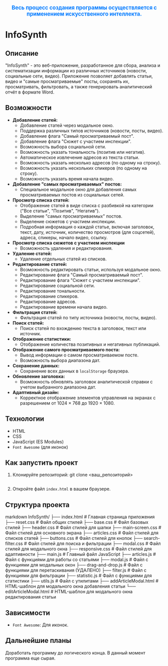 <p align="center">
  <strong><span style="font-size:1.2em; color:#007bff; font-weight: bold;">Весь процесс создания программы осуществляется с применением искусственного интеллекта.</span></strong>
</p>

# InfoSynth

## Описание

"InfoSynth" - это веб-приложение, разработанное для сбора, анализа и систематизации информации из различных источников (новости, социальные сети, видео). Приложение позволяет добавлять статьи, видео и "самые просматриваемые" посты, сохранять их, просматривать, фильтровать, а также генерировать аналитический отчёт в формате Word.

## Возможности

*   **Добавление статей:**
    *   Добавление статей через модальное окно.
    *   Поддержка различных типов источников (новости, посты, видео).
    *   Добавление флага "Самый просматриваемый пост".
    *   Добавление флага "Сюжет с участием инспекции".
    *   Возможность выбора социальной сети.
    *   Возможность указать тональность (позитив или негатив).
    *   Автоматическое извлечение адресов из текста статьи.
    *   Возможность указать несколько адресов (по одному на строку).
    *   Возможность указать нескольких спикеров (по одному на строку).
    *   Возможность указать время начала видео.
*   **Добавление "самых просматриваемых" постов:**
    *   Специальное модальное окно для добавления самых просматриваемых постов из социальных сетей.
*   **Просмотр списка статей:**
    *   Отображение статей в виде списка с разбивкой на категории ("Все статьи", "Позитив", "Негатив").
    *   Выделение "самых просматриваемых" постов.
    *   Выделение сюжетов с участием инспекции.
    *   Подробная информация о каждой статье, включая заголовок, текст, дату, источник, количество просмотров (для соцсетей), адреса, спикеры, начало видео, ссылку.
*   **Просмотр списка сюжетов с участием инспекции**
    *   Возможность удаления и редактирования.
*   **Удаление статей:**
    *   Удаление отдельных статей из списков.
*   **Редактирование статей:**
    *   Возможность редактировать статьи, используя модальное окно.
    *   Редактирование флага "Самый просматриваемый пост".
    *   Редактирование флага "Сюжет с участием инспекции".
    *   Редактирование социальной сети.
    *   Редактирование тональности.
    *   Редактирование спикеров.
    *   Редактирование адресов.
    *   Редактирование времени начала видео.
*   **Фильтрация статей:**
    *   Фильтрация статей по типу источника (новости, посты, видео).
*   **Поиск статей:**
    *   Поиск статей по вхождению текста в заголовок, текст или источник.
*   **Отображение статистики:**
    *   Отображение количества позитивных и негативных публикаций.
*   **Отображение самого просматриваемого поста:**
    *   Вывод информации о самом просматриваемом посте.
    *  Возможность выбора диапазона дат.
*   **Сохранение данных:**
    *   Сохранение всех данных в `localStorage` браузера.
*   **Обновление заголовка:**
    *   Возможность обновлять заголовок аналитической справки с учетом выбранного диапазона дат.
*   **Адаптивный дизайн:**
    * Корректное отображение элементов управления на экранах с разрешением от 1024 × 768 до 1920 × 1080.

## Технологии

*   HTML
*   CSS
*   JavaScript (ES Modules)
*   `Font Awesome` (для иконок)

## Как запустить проект

1.  Клонируйте репозиторий:
    git clone <ваш_репозиторий>
    ```
2.  Откройте файл `index.html` в вашем браузере.

## Структура проекта

markdown
InfoSynth/ ├── index.html # Главная страница приложения ├── reset.css # Файл общих стилей ├── base.css # Файл базовых стилей ├── header.css # Файл стилей для шапки ├── main-screen.css # Файл стилей для основного экрана ├── articles.css # Файл стилей для списков статей ├── buttons.css # Файл стилей для кнопок ├── search-filter.css # Файл стилей для поиска и фильтрации ├── modal.css # Файл стилей для модального окна ├── responsive.css # Файл стилей для адаптивности ├── main.js # Главный файл JavaScript ├── articles.js # Файл с функциями для работы со статьями ├── modal.js # Файл с функциями для модальных окон ├── drag-and-drop.js # Файл с функциями для перетаскивания (УДАЛЕНО) ├── filter.js # Файл с функциями для фильтрации ├── statistic.js # Файл с функциями для статистики ├── utils.js # Файл с утилитами ├── addArticleModal.html # HTML-шаблон для модального окна добавления статьи └── editArticleModal.html # HTML-шаблон для модального окна редактирования статьи


## Зависимости

*   `Font Awesome`: Для иконок.

## Дальнейшие планы
Доработать программу до логического конца. В данный момент программа еще сырая.